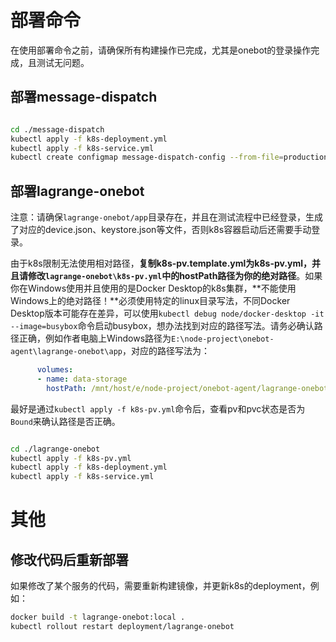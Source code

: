 

# 部署命令

在使用部署命令之前，请确保所有构建操作已完成，尤其是onebot的登录操作完成，且测试无问题。

## 部署message-dispatch

```bash

cd ./message-dispatch
kubectl apply -f k8s-deployment.yml
kubectl apply -f k8s-service.yml
kubectl create configmap message-dispatch-config --from-file=production.yml=config/production.yml
```


## 部署lagrange-onebot

注意：请确保`lagrange-onebot/app`目录存在，并且在测试流程中已经登录，生成了对应的device.json、keystore.json等文件，否则k8s容器启动后还需要手动登录。

由于k8s限制无法使用相对路径，**复制k8s-pv.template.yml为k8s-pv.yml，并且请修改`lagrange-onebot\k8s-pv.yml`中的hostPath路径为你的绝对路径**。如果你在Windows使用并且使用的是Docker Desktop的k8s集群，**不能使用Windows上的绝对路径！**必须使用特定的linux目录写法，不同Docker Desktop版本可能存在差异，可以使用`kubectl debug node/docker-desktop -it --image=busybox`命令启动busybox，想办法找到对应的路径写法。请务必确认路径正确，例如作者电脑上Windows路径为`E:\node-project\onebot-agent\lagrange-onebot\app`，对应的路径写法为：

```yaml
      volumes:
      - name: data-storage
        hostPath: /mnt/host/e/node-project/onebot-agent/lagrange-onebot/app
```

最好是通过`kubectl apply -f k8s-pv.yml`命令后，查看pv和pvc状态是否为`Bound`来确认路径是否正确。

```bash

cd ./lagrange-onebot
kubectl apply -f k8s-pv.yml
kubectl apply -f k8s-deployment.yml
kubectl apply -f k8s-service.yml
```


# 其他

## 修改代码后重新部署

如果修改了某个服务的代码，需要重新构建镜像，并更新k8s的deployment，例如：

```bash
docker build -t lagrange-onebot:local .
kubectl rollout restart deployment/lagrange-onebot
```